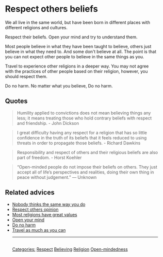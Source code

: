 # Respect others beliefs

We all live in the same world, but have been born in different places with different religions and cultures.

Respect their beliefs. Open your mind and try to understand them.

Most people believe in what they have been taught to believe, others just believe in what they need to. And some don't believe at all. The point is that you can not expect other people to believe in the same things as you.

Travel to experience other religions in a deeper way. You may not agree with the practices of other people based on their religion, however, you should respect them.

Do no harm. No matter what you believe, Do no harm.

## Quotes

> Humility applied to convictions does not mean believing things any less; it means treating those who hold contrary beliefs with respect and friendship. - John Dickson

> I great difficulty having any respect for a religion that has so little confidence in the truth of its beliefs that it feels reduced to using threats in order to propagate those beliefs. - Richard Dawkins

> Responsibility and respect of others and their religious beliefs are also part of freedom. - Horst Koehler

> “Open-minded people do not impose their beliefs on others. They just accept all of life’s perspectives and realities, doing their own thing in peace without judgement.” — Unknown 

## Related advices

- [Nobody thinks the same way you do](../Nobody%20thinks%20the%20same%20way%20you%20do/index.md)
- [Respect others opinion](../Respect%20others%20opinion/index.md)
- [Most religions have great values](../Most%20religions%20have%20great%20values/index.md)
- [Open your mind](../Open%20your%20mind/index.md)
- [Do no harm](../Do%20no%20harm/index.md)
- [Travel as much as you can](../Travel%20as%20much%20as%20you%20can/index.md)<hr/><br/>[Categories:](../Categories/index.md) [Respect](../Categories/Respect.md) [Believing](../Categories/Believing.md) [Religion](../Categories/Religion.md) [Open-mindedness](../Categories/Open-mindedness.md)